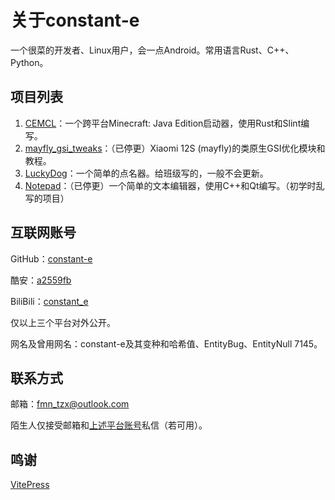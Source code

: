 # 关于constant-e
一个很菜的开发者、Linux用户，会一点Android。常用语言Rust、C++、Python。

## 项目列表
1. [CEMCL](https://github.com/constant-e/CEMCL)：一个跨平台Minecraft: Java Edition启动器，使用Rust和Slint编写。
2. [mayfly_gsi_tweaks](https://github.com/constant-e/mayfly_gsi_tweaks)：（已停更）Xiaomi 12S (mayfly)的类原生GSI优化模块和教程。
3. [LuckyDog](https://github.com/constant-e/LuckyDog)：一个简单的点名器。给班级写的，一般不会更新。
4. [Notepad](https://github.com/constant-e/Notepad)：（已停更）一个简单的文本编辑器，使用C++和Qt编写。（初学时乱写的项目）

## 互联网账号
GitHub：[constant-e](https://github.com/constant-e/)

酷安：[a2559fb](http://www.coolapk.com/u/2405608)

BiliBili：[constant_e](https://space.bilibili.com/400835353)

仅以上三个平台对外公开。

网名及曾用网名：constant-e及其变种和哈希值、EntityBug、EntityNull 7145。

## 联系方式
邮箱：fmn_tzx@outlook.com

陌生人仅接受邮箱和[上述平台账号](#互联网账号)私信（若可用）。

## 鸣谢
[VitePress](https://github.com/vuejs/vitepress)
